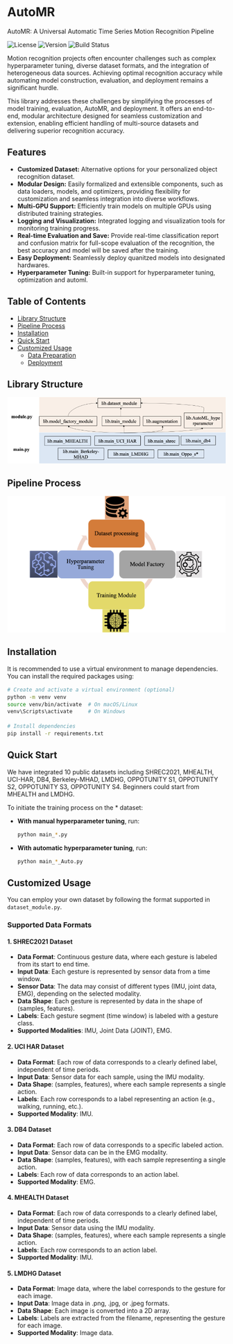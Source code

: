 # AutoMR
AutoMR: A Universal Automatic Time Series Motion Recognition Pipeline

![License](https://img.shields.io/badge/license-1)
![Version](https://img.shields.io/badge/release-1)
![Build Status](https://img.shields.io/badge/build-1)

Motion recognition projects often encounter challenges such as complex hyperparameter tuning, diverse dataset formats, and the integration of heterogeneous data sources. Achieving optimal recognition accuracy while automating model construction, evaluation, and deployment remains a significant hurdle.

This library addresses these challenges by simplifying the processes of model training, evaluation, AutoMR, and deployment. It offers an end-to-end, modular architecture designed for seamless customization and extension, enabling efficient handling of multi-source datasets and delivering superior recognition accuracy.

## Features
- **Customized Dataset:** Alternative options for your personalized object recognition dataset.
- **Modular Design:** Easily formalized and extensible components, such as data loaders, models, and optimizers, providing flexibility for customization and seamless integration into diverse workflows.
- **Multi-GPU Support:** Efficiently train models on multiple GPUs using distributed training strategies.
- **Logging and Visualization:** Integrated logging and visualization tools for monitoring training progress.
- **Real-time Evaluation and Save:** Provide real-time classification report and confusion matrix for full-scope evaluation of the recognition, the best accuracy and model will be saved after the training.
- **Easy Deployment:** Seamlessly deploy quanitzed models into designated hardwares.
- **Hyperparameter Tuning:** Built-in support for hyperparameter tuning, optimization and automl.

## Table of Contents
- [Library Structure](#library-structure)
- [Pipeline Process](#pipeline-process)
- [Installation](#installation)
- [Quick Start](#quick-start)
- [Customized Usage](#usage)
  - [Data Preparation](#data-preparation)
  - [Deployment](#model-training)


## Library Structure
![Library Structure](figure/dependencies.png)

## Pipeline Process
![Pipeline Process](figure/process.png)

## Installation
It is recommended to use a virtual environment to manage dependencies. You can install the required packages using:
```sh
# Create and activate a virtual environment (optional)
python -m venv venv
source venv/bin/activate  # On macOS/Linux
venv\Scripts\activate     # On Windows

# Install dependencies
pip install -r requirements.txt
```

## Quick Start
We have integrated 10 public datasets including SHREC2021, MHEALTH, UCI-HAR, DB4, Berkeley-MHAD, LMDHG, OPPOTUNITY S1, OPPOTUNITY S2, OPPOTUNITY S3, OPPOTUNITY S4. Beginners could start from MHEALTH and LMDHG.

To initiate the training process on the * dataset:

- **With manual hyperparameter tuning**, run:
  ```sh
  python main_*.py

- **With automatic hyperparameter tuning**, run:
  ```sh
  python main_*_Auto.py

## Customized Usage

You can employ your own dataset by following the format supported in `dataset_module.py`.

### Supported Data Formats

#### 1. SHREC2021 Dataset
- **Data Format**: Continuous gesture data, where each gesture is labeled from its start to end time.
- **Input Data**: Each gesture is represented by sensor data from a time window.
- **Sensor Data**: The data may consist of different types (IMU, joint data, EMG), depending on the selected modality.
- **Data Shape**: Each gesture is represented by data in the shape of (samples, features).
- **Labels**: Each gesture segment (time window) is labeled with a gesture class.
- **Supported Modalities**: IMU, Joint Data (JOINT), EMG.

#### 2. UCI HAR Dataset
- **Data Format**: Each row of data corresponds to a clearly defined label, independent of time periods.
- **Input Data**: Sensor data for each sample, using the IMU modality.
- **Data Shape**: (samples, features), where each sample represents a single action.
- **Labels**: Each row corresponds to a label representing an action (e.g., walking, running, etc.).
- **Supported Modality**: IMU.

#### 3. DB4 Dataset
- **Data Format**: Each row of data corresponds to a specific labeled action.
- **Input Data**: Sensor data can be in the EMG modality.
- **Data Shape**: (samples, features), with each sample representing a single action.
- **Labels**: Each row of data corresponds to an action label.
- **Supported Modality**: EMG.

#### 4. MHEALTH Dataset
- **Data Format**: Each row of data corresponds to a clearly defined label, independent of time periods.
- **Input Data**: Sensor data using the IMU modality.
- **Data Shape**: (samples, features), where each sample represents a single action.
- **Labels**: Each row corresponds to an action label.
- **Supported Modality**: IMU.

#### 5. LMDHG Dataset
- **Data Format**: Image data, where the label corresponds to the gesture for each image.
- **Input Data**: Image data in .png, .jpg, or .jpeg formats.
- **Data Shape**: Each image is converted into a 2D array.
- **Labels**: Labels are extracted from the filename, representing the gesture for each image.
- **Supported Modality**: Image data.
